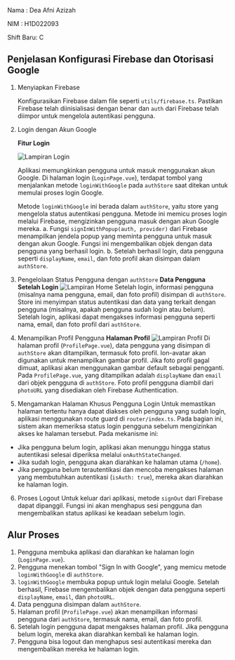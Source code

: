 Nama : Dea Afni Azizah

NIM : H1D022093

Shift Baru: C

## Penjelasan Konfigurasi Firebase dan Otorisasi Google

1. Menyiapkan Firebase

   Konfigurasikan Firebase dalam file seperti `utils/firebase.ts`. Pastikan Firebase telah diinisialisasi dengan benar dan `auth` dari Firebase telah diimpor untuk mengelola autentikasi pengguna.

3. Login dengan Akun Google

   **Fitur Login**

   ![Lampiran Login](login.jpeg)

   Aplikasi memungkinkan pengguna untuk masuk menggunakan akun Google. Di halaman login (`LoginPage.vue`), terdapat tombol yang menjalankan metode `loginWithGoogle` pada `authStore` saat ditekan untuk memulai proses login Google.

   Metode `loginWithGoogle` ini berada dalam `authStore`, yaitu store yang mengelola status autentikasi pengguna. Metode ini memicu proses login melalui Firebase, mengizinkan pengguna masuk dengan akun Google mereka.
   a. Fungsi `signInWithPopup(auth, provider)` dari Firebase menampilkan jendela popup yang meminta pengguna untuk masuk dengan akun Google. Fungsi ini mengembalikan objek dengan data pengguna yang berhasil login.
   b. Setelah berhasil login, data pengguna seperti `displayName`, `email`, dan foto profil akan disimpan dalam `authStore`.

5. Pengelolaan Status Pengguna dengan `authStore`
**Data Pengguna Setelah Login**
![Lampiran Home](home.jpeg)
Setelah login, informasi pengguna (misalnya nama pengguna, email, dan foto profil) disimpan di `authStore`. Store ini menyimpan status autentikasi dan data yang terkait dengan pengguna (misalnya, apakah pengguna sudah login atau belum).
Setelah login, aplikasi dapat mengakses informasi pengguna seperti nama, email, dan foto profil dari `authStore`.

6. Menampilkan Profil Pengguna
**Halaman Profil**
![Lampiran Profil](profil.jpeg)
Di halaman profil (`ProfilePage.vue`), data pengguna yang disimpan di `authStore` akan ditampilkan, termasuk foto profil. Ion-avatar akan digunakan untuk menampilkan gambar profil. Jika foto profil gagal dimuat, aplikasi akan menggunakan gambar default sebagai pengganti.
Pada `ProfilePage.vue`, yang ditampilkan adalah `displayName` dan `email` dari objek pengguna di `authStore`. Foto profil pengguna diambil dari `photoURL` yang disediakan oleh Firebase Authentication.

7. Mengamankan Halaman Khusus Pengguna Login
Untuk memastikan halaman tertentu hanya dapat diakses oleh pengguna yang sudah login, aplikasi menggunakan route guard di `router/index.ts`. Pada bagian ini, sistem akan memeriksa status login pengguna sebelum mengizinkan akses ke halaman tersebut.
Pada mekanisme ini:
- Jika pengguna belum login, aplikasi akan menunggu hingga status autentikasi selesai diperiksa melalui `onAuthStateChanged`.
- Jika sudah login, pengguna akan diarahkan ke halaman utama (`/home`).
- Jika pengguna belum terautentikasi dan mencoba mengakses halaman yang membutuhkan autentikasi (`isAuth: true`), mereka akan diarahkan ke halaman login.

6. Proses Logout
Untuk keluar dari aplikasi, metode `signOut` dari Firebase dapat dipanggil. Fungsi ini akan menghapus sesi pengguna dan mengembalikan status aplikasi ke keadaan sebelum login.

## Alur Proses
1. Pengguna membuka aplikasi dan diarahkan ke halaman login (`LoginPage.vue`).
2. Pengguna menekan tombol "Sign In with Google", yang memicu metode `loginWithGoogle` di `authStore`.
3. `loginWithGoogle` membuka popup untuk login melalui Google. Setelah berhasil, Firebase mengembalikan objek dengan data pengguna seperti `displayName`, `email`, dan `photoURL`.
4. Data pengguna disimpan dalam `authStore`.
5. Halaman profil (`ProfilePage.vue`) akan menampilkan informasi pengguna dari `authStore`, termasuk nama, email, dan foto profil.
6. Setelah login pengguna dapat mengakses halaman profil. Jika pengguna belum login, mereka akan diarahkan kembali ke halaman login.
7. Pengguna bisa logout dan menghapus sesi autentikasi mereka dan mengembalikan mereka ke halaman login.
